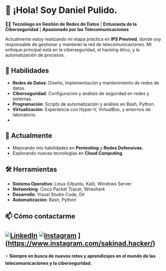 # 👋 ¡Hola! Soy **Daniel Pulido**.

👨‍💻 **Tecnólogo en Gestión de Redes de Datos** | **Entusiasta de la Ciberseguridad** | **Apasionado por las Telecomunicaciones**

Actualmente estoy realizando mi etapa práctica en **IPS Previred**, donde soy responsable de gestionar y mantener la red de telecomunicaciones. Mi enfoque principal está en la ciberseguridad, el hacking ético, y la automatización de procesos.

## 🚀 Habilidades

- **Redes de Datos**: Diseño, implementación y mantenimiento de redes de datos.
- **Ciberseguridad**: Configuración y análisis de seguridad en redes y sistemas.
- **Programación**: Scripts de automatización y análisis en Bash, Python.
- **Virtualización**: Experiencia con Hyper-V, VirtualBox, y entornos de laboratorio.
- 
## 🌱 Actualmente

- Mejorando mis habilidades en **Pentesting** y **Redes Defensivas**.
- Explorando nuevas tecnologías en **Cloud Computing**.

## 🛠️ Herramientas

- **Sistema Operativo**: Linux (Ubuntu, Kali), Windows Server
- **Networking**: Cisco Packet Tracer, Wireshark
- **Desarrollo**: Visual Studio Code, Git
- **Automatización**: Bash, Python

## 📫 Cómo contactarme

[![LinkedIn](https://img.shields.io/badge/LinkedIn-%230077B5.svg?style=for-the-badge&logo=linkedin&logoColor=white)]([https://www.linkedin.com/in/tuperfil](https://www.linkedin.com/in/daniel-felipe-pulido-castro-8a84881a2/))
[![Instagram](https://img.shields.io/badge/Instagram-%23E4405F.svg?style=for-the-badge&logo=Instagram&logoColor=white)]([https://www.instagram.com/tuinstagram)
](https://www.instagram.com/sakinad.hacker/)
---

⚡ **Siempre en busca de nuevos retos y aprendizajes en el mundo de las telecomunicaciones y la ciberseguridad.**
